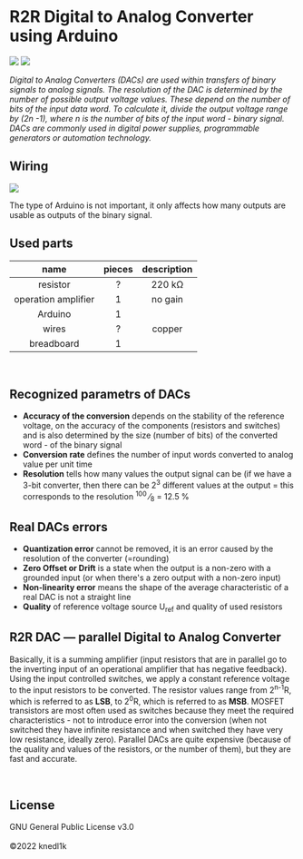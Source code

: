 <!--<?xml version="1.0" encoding="UTF-16"?>-->
<h1>R2R Digital to Analog Converter using Arduino</h1>
<p align="left">
    <a alt="License" href="https://github.com/knedl1k/R2R_Arduino/blob/main/LICENSE">
        <img src="https://img.shields.io/badge/License-GNU%20v3.0-informational"/></a>
    <img src="https://img.shields.io/badge/HW-Arduino-brightgreen"/>
</p>
<i>Digital to Analog Converters (DACs) are used within transfers of binary signals to analog signals. The resolution of
    the DAC is determined by the number of possible output voltage values. These depend on the number of bits of the
    input data word. To calculate it, divide the output voltage range by (2n -1), where n is the number of bits of the
    input word - binary signal. DACs are commonly used in digital power supplies, programmable generators or automation
    technology.</i>
<br>
<h2>Wiring</h2>
<img src="illustration/wiring.png">

The type of Arduino is not important, it only affects how many outputs are usable as outputs of the binary signal.
<br>
<h2>Used parts</h2>
<table>
    <thead>
    <tr>
        <th style="text-align: center">name</th>
        <th style="text-align: center">pieces</th>
        <th style="text-align: center">description</th>
    </tr>
    </thead>
    <tbody>
    <tr>
        <td style="text-align: center">resistor</td>
        <td style="text-align: center">?</td>
        <td style="text-align: center">220 k&#8486;</td>
    </tr>
    <tr>
        <td style="text-align: center">operation amplifier</td>
        <td style="text-align: center">1</td>
        <td style="text-align: center">no gain</td>
    </tr>
    <tr>
        <td style="text-align: center">Arduino</td>
        <td style="text-align: center">1</td>
    </tr>
    <tr>
        <td style="text-align: center">wires</td>
        <td style="text-align: center">?</td>
        <td style="text-align: center">copper</td>
    </tr>
    <tr>
        <td style="text-align: center">breadboard</td>
        <td style="text-align: center">1</td>
    </tr>
    </tbody>
</table>
<br>
<h2>Recognized parametrs of DACs</h2>
<ul>
    <li><b>Accuracy of the conversion</b> depends on the stability of the reference voltage, on the accuracy of the
        components (resistors and switches) and is also determined by the size (number of bits) of the converted word -
        of the binary signal
    </li>
    <li><b>Conversion rate</b> defines the number of input words converted to analog value per unit time</li>
    <li><b>Resolution</b> tells how many values the output signal can be (if we have a 3-bit converter, then there can
        be 2<sup>3</sup> different values at the output = this corresponds to the resolution <sup>100</sup> &frasl;<sub>8</sub>
        = 12.5 %
    </li>
</ul>
<h2>Real DACs errors</h2>
<ul>
    <li><b>Quantization error</b> cannot be removed, it is an error caused by the resolution of the converter
        (=rounding)
    </li>
    <li><b>Zero Offset or Drift</b> is a state when the output is a non-zero with a grounded input (or when there's
        a zero output with a non-zero input)
    </li>
    <li><b>Non-linearity error</b> means the shape of the average characteristic of a real DAC is not a straight line
    </li>
    <li><b>Quality</b> of reference voltage source U<sub>ref</sub> and quality of used resistors</li>
</ul>
<h2>R2R DAC &mdash; parallel Digital to Analog Converter</h2>
<p>Basically, it is a summing amplifier (input resistors that are in parallel go to the inverting input of an
    operational amplifier that
    has negative feedback). Using the input controlled switches, we apply a constant reference voltage to the input
    resistors to be converted. The resistor values range from 2<sup>n-1</sup>R, which is referred to as <b>LSB</b>, to 2<sup>0</sup>R,
    which is referred
    to as <b>MSB</b>. MOSFET transistors are most often used as switches because they meet the required characteristics
    - not
    to introduce error into the conversion (when not switched they have infinite resistance and when switched they have
    very low resistance, ideally zero). Parallel DACs are quite expensive (because of the quality and values of the
    resistors, or the number of them), but they are fast and accurate.</p>
<br>
<h2>License</h2>
GNU General Public License v3.0
<br><br>
©2022 knedl1k
